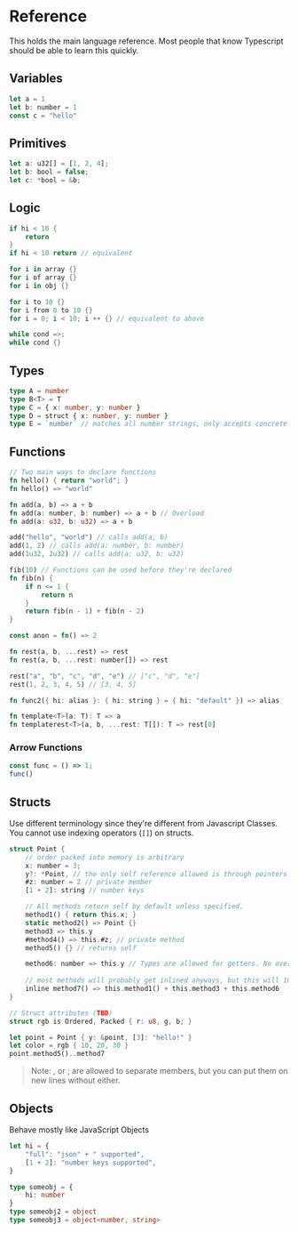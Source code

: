 # Reference

This holds the main language reference. Most people that know Typescript should be able to learn this quickly.

## Variables

```rust
let a = 1
let b: number = 1
const c = "hello"
```

## Primitives

```typescript
let a: u32[] = [1, 2, 4];
let b: bool = false;
let c: *bool = &b;
```

## Logic

```rust
if hi < 10 {
	return
}
if hi < 10 return // equivalent

for i in array {}
for i of array {}
for i in obj {}

for i to 10 {}
for i from 0 to 10 {}
for i = 0; i < 10; i ++ {} // equivalent to above

while cond =>;
while cond {}
```

## Types

```typescript
type A = number
type B<T> = T
type C = { x: number, y: number }
type D = struct { x: number, y: number }
type E = `number` // matches all number strings, only accepts concrete input
```

## Functions

```rust
// Two main ways to declare functions
fn hello() { return "world"; }
fn hello() => "world"

fn add(a, b) => a + b
fn add(a: number, b: number) => a + b // Overload
fn add(a: u32, b: u32) => a + b

add("hello", "world") // calls add(a, b)
add(1, 2) // calls add(a: number, b: number)
add(1u32, 2u32) // calls add(a: u32, b: u32)

fib(10) // Functions can be used before they're declared
fn fib(n) {
	if n <= 1 {
		return n
	}
	return fib(n - 1) + fib(n - 2)
}

const anon = fn() => 2

fn rest(a, b, ...rest) => rest
fn rest(a, b, ...rest: number[]) => rest

rest("a", "b", "c", "d", "e") // ["c", "d", "e"]
rest(1, 2, 3, 4, 5) // [3, 4, 5]

fn func2({ hi: alias }: { hi: string } = { hi: "default" }) => alias

fn template<T>(a: T): T => a
fn templaterest<T>(a, b, ...rest: T[]): T => rest[0]

```

### Arrow Functions

```javascript
const func = () => 1;
func()
```

## Structs

Use different terminology since they're different from Javascript Classes. You cannot use indexing operators (`[]`) on structs.

```rust
struct Point {
	// order packed into memory is arbitrary
	x: number = 3;
	y?: *Point, // the only self reference allowed is through pointers
	#z: number = 2 // private member
	[1 + 2]: string // number keys

	// All methods return self by default unless specified.
	method1() { return this.x; }
	static method2() => Point {}
	method3 => this.y
	#method4() => this.#z; // private method
	method5() {} // returns self

	method6: number => this.y // Types are allowed for getters. No overloads allowed for them though.
	
	// most methods will probably get inlined anyways, but this will 100% inline
	inline method7() => this.method1() + this.method3 + this.method6
}

// Struct attributes (TBD)
struct rgb is Ordered, Packed { r: u8, g, b; }

let point = Point { y: &point, [3]: "hello!" }
let color = rgb { 10, 20, 30 }
point.method5()..method7
```

> Note: , or ; are allowed to separate members, but you can put them on new lines without either.

## Objects

Behave mostly like JavaScript Objects

```typescript
let hi = {
	"full": "json" + " supported",
	[1 + 2]: "number keys supported",
}

type someobj = {
	hi: number
}
type someobj2 = object
type someobj3 = object<number, string>
```
